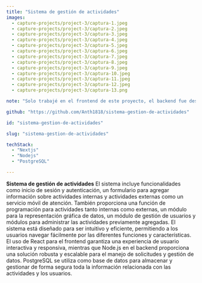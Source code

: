 ```yaml
---
title: "Sistema de gestión de actividades"
images: 
  - capture-projects/project-3/captura-1.jpeg
  - capture-projects/project-3/captura-2.jpeg
  - capture-projects/project-3/captura-3.jpeg
  - capture-projects/project-3/captura-4.jpeg 
  - capture-projects/project-3/captura-5.jpeg
  - capture-projects/project-3/captura-6.jpeg
  - capture-projects/project-3/captura-7.jpeg
  - capture-projects/project-3/captura-8.jpeg
  - capture-projects/project-3/captura-9.jpeg
  - capture-projects/project-3/captura-10.jpeg  
  - capture-projects/project-3/captura-11.jpeg
  - capture-projects/project-3/captura-12.jpeg
  - capture-projects/project-3/captura-13.png

note: "Solo trabajé en el frontend de este proyecto, el backend fue desarrollado por otro desarrollador de esta institución."

github: "https://github.com/Anth1818/sistema-gestion-de-actividades"

id: "sistema-gestion-de-actividades"

slug: "sistema-gestion-de-actividades"

techStack: 
  - "Nextjs"
  - "Nodejs"
  - "PostgreSQL"

---
```


**Sistema de gestión de actividades** El sistema incluye funcionalidades como inicio de sesión y autenticación, un formulario para agregar información sobre actividades internas y actividades externas como un servicio móvil de atención. También proporciona una función de programación para actividades tanto internas como externas, un módulo para la representación gráfica de datos, un módulo de gestión de usuarios y módulos para administrar las actividades previamente agregadas. El sistema está diseñado para ser intuitivo y eficiente, permitiendo a los usuarios navegar fácilmente por las diferentes funciones y características. El uso de React para el frontend garantiza una experiencia de usuario interactiva y responsiva, mientras que Node.js en el backend proporciona una solución robusta y escalable para el manejo de solicitudes y gestión de datos. PostgreSQL se utiliza como base de datos para almacenar y gestionar de forma segura toda la información relacionada con las actividades y los usuarios.